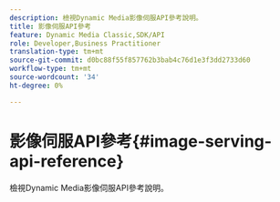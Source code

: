 ```yaml
---
description: 檢視Dynamic Media影像伺服API參考說明。
title: 影像伺服API參考
feature: Dynamic Media Classic,SDK/API
role: Developer,Business Practitioner
translation-type: tm+mt
source-git-commit: d0bc88f55f857762b3bab4c76d1e3f3dd2733d60
workflow-type: tm+mt
source-wordcount: '34'
ht-degree: 0%

---
```



# 影像伺服API參考{#image-serving-api-reference}

檢視Dynamic Media影像伺服API參考說明。

